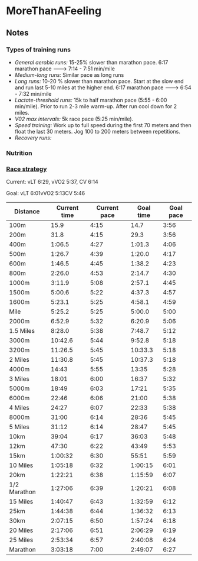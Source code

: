 # MoreThanAFeeling


## Notes

### Types of training runs

* _General aerobic runs:_ 15-25% slower than marathon pace.  6:17 marathon pace ---> 7:14 - 7:51 min/mile
* _Medium-long runs:_ Similar pace as long runs
* _Long runs:_ 10-20 % slower than marathon pace.  Start at the slow end and run last 5-10 miles at the higher end.  6:17 marathon pace ---> 6:54 - 7:32 min/mile
* _Lactate-threshold runs:_ 15k to half marathon pace (5:55 - 6:00 min/mile).  Prior to run 2-3 mile warm-up.  After run cool down for 2 miles.
* _V02 max intervals:_ 5k race pace (5:25 min/mile).  
* _Speed training:_ Work up to full speed during the first 70 meters and then float the last 30 meters.  Jog 100 to 200 meters between repetitions.
* _Recovery runs:_


### Nutrition

### [Race strategy](https://www.mcmillanrunning.com)

Current: vLT 6:29, vVO2 5:37, CV 6:14

Goal: vLT 6:01vVO2 5:13CV 5:46

| Distance |   Current time | Current pace | Goal time | Goal pace |
|----------|--------------|--------------|------------|-----------|
| 100m     |   15.9	| 4:15 | 14.7 | 	3:56 | 
| 200m	   |   31.8	| 4:15 | 29.3 | 	3:56 | 
| 400m	   |   1:06.5	| 4:27 | 1:01.3 | 	4:06 | 
| 500m	   |   1:26.7	| 4:39 | 1:20.0 | 	4:17 | 
| 600m	   |   1:46.5	| 4:45 | 1:38.2 | 	4:23 | 
| 800m	   |   2:26.0	| 4:53 | 2:14.7 | 	4:30 | 
| 1000m	   |   3:11.9	| 5:08 | 2:57.1 | 	4:45 | 
| 1500m	   |   5:00.6	| 5:22 | 4:37.3	 | 4:57 | 
| 1600m	   |   5:23.1	| 5:25 | 4:58.1	 | 4:59 | 
| Mile	   |   5:25.2	| 5:25 | 5:00.0	 | 5:00 | 
| 2000m	   |   6:52.9	| 5:32 | 6:20.9	 | 5:06 | 
| 1.5 Miles|   	8:28.0	| 5:38 | 7:48.7 | 	5:12 | 
| 3000m	     |   10:42.6	| 5:44 | 9:52.8 | 	5:18 | 
| 3200m	| 11:26.5	| 5:45	| 10:33.3 | 	5:18 | 
| 2 Miles	| 11:30.8	| 5:45	| 10:37.3	 | 5:18 | 
| 4000m	| 14:43	| 5:55	| 13:35 | 	5:28 | 
| 3 Miles	| 18:01	| 6:00	| 16:37	 | 5:32 | 
| 5000m	| 18:49	| 6:03	| 17:21	 | 5:35 | 
| 6000m	| 22:46	| 6:06	| 21:00	 | 5:38 | 
| 4 Miles	| 24:27	| 6:07	| 22:33	 | 5:38 | 
| 8000m	| 31:00	| 6:14	| 28:36 | 	5:45 | 
| 5 Miles	| 31:12	| 6:14	| 28:47	 | 5:45 | 
| 10km	| 39:04	| 6:17	| 36:03	 | 5:48 | 
| 12km	| 47:30	| 6:22	| 43:49	 | 5:53 | 
| 15km	| 1:00:32	| 6:30	| 55:51	 | 5:59 | 
| 10 Miles	| 1:05:18	| 6:32	| 1:00:15	 | 6:01 | 
| 20km	| 1:22:21	| 6:38	| 1:15:59	 | 6:07 | 
| 1/2 Marathon	| 1:27:06	| 6:39	| 1:20:21	 | 6:08 | 
| 15 Miles	| 1:40:47	| 6:43 | 1:32:59	 | 6:12 | 
| 25km	| 1:44:38	| 6:44 | 1:36:32	 | 6:13 | 
| 30km	| 2:07:15	| 6:50 | 1:57:24	 | 6:18 | 
| 20 Miles	| 2:17:06	| 6:51 | 2:06:29 | 	6:19 | 
| 25 Miles	| 2:53:34	| 6:57 | 2:40:08	 | 6:24 | 
| Marathon	| 3:03:18	| 7:00 | 2:49:07	 | 6:27 | 
